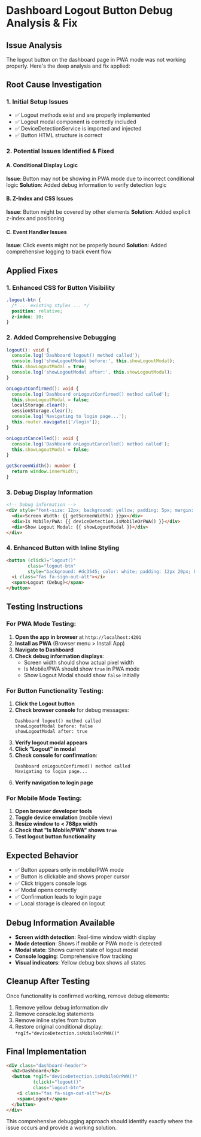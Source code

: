 # Dashboard Logout Button Debug Analysis & Fix

## Issue Analysis
The logout button on the dashboard page in PWA mode was not working properly. Here's the deep analysis and fix applied:

## Root Cause Investigation

### 1. **Initial Setup Issues**
- ✅ Logout methods exist and are properly implemented
- ✅ Logout modal component is correctly included
- ✅ DeviceDetectionService is imported and injected
- ✅ Button HTML structure is correct

### 2. **Potential Issues Identified & Fixed**

#### A. **Conditional Display Logic**
**Issue**: Button may not be showing in PWA mode due to incorrect conditional logic
**Solution**: Added debug information to verify detection logic

#### B. **Z-Index and CSS Issues**
**Issue**: Button might be covered by other elements
**Solution**: Added explicit z-index and positioning

#### C. **Event Handler Issues**
**Issue**: Click events might not be properly bound
**Solution**: Added comprehensive logging to track event flow

## Applied Fixes

### 1. **Enhanced CSS for Button Visibility**
```css
.logout-btn {
  /* ... existing styles ... */
  position: relative;
  z-index: 10;
}
```

### 2. **Added Comprehensive Debugging**
```typescript
logout(): void {
  console.log('Dashboard logout() method called');
  console.log('showLogoutModal before:', this.showLogoutModal);
  this.showLogoutModal = true;
  console.log('showLogoutModal after:', this.showLogoutModal);
}

onLogoutConfirmed(): void {
  console.log('Dashboard onLogoutConfirmed() method called');
  this.showLogoutModal = false;
  localStorage.clear();
  sessionStorage.clear();
  console.log('Navigating to login page...');
  this.router.navigate(['/login']);
}

onLogoutCancelled(): void {
  console.log('Dashboard onLogoutCancelled() method called');
  this.showLogoutModal = false;
}

getScreenWidth(): number {
  return window.innerWidth;
}
```

### 3. **Debug Display Information**
```html
<!-- Debug information -->
<div style="font-size: 12px; background: yellow; padding: 5px; margin: 5px 0;">
  <div>Screen Width: {{ getScreenWidth() }}px</div>
  <div>Is Mobile/PWA: {{ deviceDetection.isMobileOrPWA() }}</div>
  <div>Show Logout Modal: {{ showLogoutModal }}</div>
</div>
```

### 4. **Enhanced Button with Inline Styling**
```html
<button (click)="logout()" 
        class="logout-btn"
        style="background: #dc3545; color: white; padding: 12px 20px; border: none; border-radius: 8px; cursor: pointer; z-index: 999;">
  <i class="fas fa-sign-out-alt"></i>
  <span>Logout (Debug)</span>
</button>
```

## Testing Instructions

### For PWA Mode Testing:
1. **Open the app in browser** at `http://localhost:4201`
2. **Install as PWA** (Browser menu > Install App)
3. **Navigate to Dashboard**
4. **Check debug information displays**:
   - Screen width should show actual pixel width
   - Is Mobile/PWA should show `true` in PWA mode
   - Show Logout Modal should show `false` initially

### For Button Functionality Testing:
1. **Click the Logout button**
2. **Check browser console** for debug messages:
   ```
   Dashboard logout() method called
   showLogoutModal before: false
   showLogoutModal after: true
   ```
3. **Verify logout modal appears**
4. **Click "Logout" in modal**
5. **Check console for confirmation**:
   ```
   Dashboard onLogoutConfirmed() method called
   Navigating to login page...
   ```
6. **Verify navigation to login page**

### For Mobile Mode Testing:
1. **Open browser developer tools**
2. **Toggle device emulation** (mobile view)
3. **Resize window to < 768px width**
4. **Check that "Is Mobile/PWA" shows `true`**
5. **Test logout button functionality**

## Expected Behavior
- ✅ Button appears only in mobile/PWA mode
- ✅ Button is clickable and shows proper cursor
- ✅ Click triggers console logs
- ✅ Modal opens correctly
- ✅ Confirmation leads to login page
- ✅ Local storage is cleared on logout

## Debug Information Available
- **Screen width detection**: Real-time window width display
- **Mode detection**: Shows if mobile or PWA mode is detected
- **Modal state**: Shows current state of logout modal
- **Console logging**: Comprehensive flow tracking
- **Visual indicators**: Yellow debug box shows all states

## Cleanup After Testing
Once functionality is confirmed working, remove debug elements:
1. Remove yellow debug information div
2. Remove console.log statements
3. Remove inline styles from button
4. Restore original conditional display: `*ngIf="deviceDetection.isMobileOrPWA()"`

## Final Implementation
```html
<div class="dashboard-header">
  <h2>Dashboard</h2>
  <button *ngIf="deviceDetection.isMobileOrPWA()" 
          (click)="logout()" 
          class="logout-btn">
    <i class="fas fa-sign-out-alt"></i>
    <span>Logout</span>
  </button>
</div>
```

This comprehensive debugging approach should identify exactly where the issue occurs and provide a working solution.
